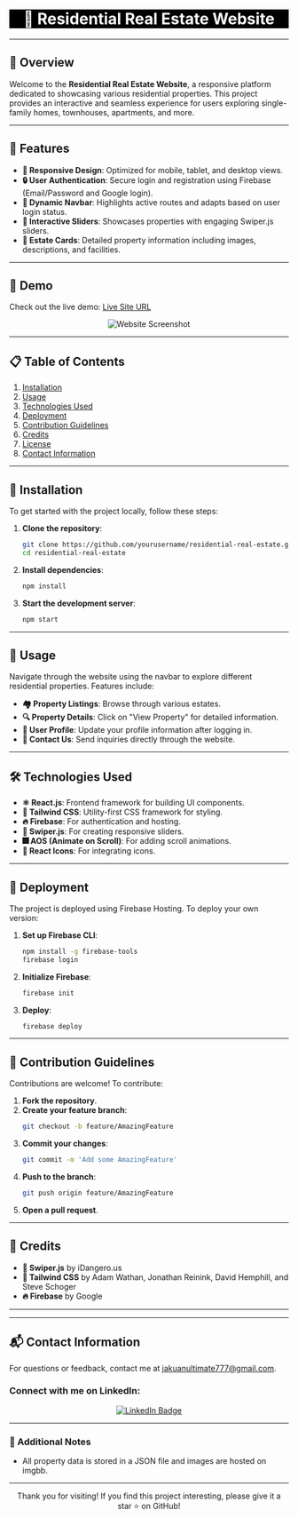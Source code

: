 <h1 align="center" style="color: white; background-color: black;">🏡 Residential Real Estate Website</h1>



---

## 🌟 Overview
Welcome to the **Residential Real Estate Website**, a responsive platform dedicated to showcasing various residential properties. This project provides an interactive and seamless experience for users exploring single-family homes, townhouses, apartments, and more.

---

## 🚀 Features
- **🔄 Responsive Design**: Optimized for mobile, tablet, and desktop views.
- **🔒 User Authentication**: Secure login and registration using Firebase (Email/Password and Google login).
- **📍 Dynamic Navbar**: Highlights active routes and adapts based on user login status.
- **🎨 Interactive Sliders**: Showcases properties with engaging Swiper.js sliders.
- **🏡 Estate Cards**: Detailed property information including images, descriptions, and facilities.

---

## 🎥 Demo
Check out the live demo: [Live Site URL](https://castle-9db52.web.app/)

<p align="center">
  <img src="https://i.ibb.co/D52fTSD/First.jpg" alt="Website Screenshot">
</p>

---

## 📋 Table of Contents
1. [Installation](#-installation)
2. [Usage](#-usage)
3. [Technologies Used](#-technologies-used)
4. [Deployment](#-deployment)
5. [Contribution Guidelines](#-contribution-guidelines)
6. [Credits](#-credits)
7. [License](#-license)
8. [Contact Information](#-contact-information)

---

## 🔧 Installation
To get started with the project locally, follow these steps:

1. **Clone the repository**:
    ```sh
    git clone https://github.com/yourusername/residential-real-estate.git
    cd residential-real-estate
    ```

2. **Install dependencies**:
    ```sh
    npm install
    ```

3. **Start the development server**:
    ```sh
    npm start
    ```

---

## 📖 Usage
Navigate through the website using the navbar to explore different residential properties. Features include:
- **🏘️ Property Listings**: Browse through various estates.
- **🔍 Property Details**: Click on "View Property" for detailed information.
- **👤 User Profile**: Update your profile information after logging in.
- **📧 Contact Us**: Send inquiries directly through the website.

---

## 🛠️ Technologies Used
- **⚛️ React.js**: Frontend framework for building UI components.
- **🎨 Tailwind CSS**: Utility-first CSS framework for styling.
- **🔥 Firebase**: For authentication and hosting.
- **📜 Swiper.js**: For creating responsive sliders.
- **🎆 AOS (Animate on Scroll)**: For adding scroll animations.
- **🔗 React Icons**: For integrating icons.

---

## 🚀 Deployment
The project is deployed using Firebase Hosting. To deploy your own version:
1. **Set up Firebase CLI**:
    ```sh
    npm install -g firebase-tools
    firebase login
    ```

2. **Initialize Firebase**:
    ```sh
    firebase init
    ```

3. **Deploy**:
    ```sh
    firebase deploy
    ```

---

## 🤝 Contribution Guidelines
Contributions are welcome! To contribute:
1. **Fork the repository**.
2. **Create your feature branch**:
    ```sh
    git checkout -b feature/AmazingFeature
    ```
3. **Commit your changes**:
    ```sh
    git commit -m 'Add some AmazingFeature'
    ```
4. **Push to the branch**:
    ```sh
    git push origin feature/AmazingFeature
    ```
5. **Open a pull request**.

---

## 🙌 Credits
- **🔗 Swiper.js** by iDangero.us
- **🎨 Tailwind CSS** by Adam Wathan, Jonathan Reinink, David Hemphill, and Steve Schoger
- **🔥 Firebase** by Google

---

---

## 📬 Contact Information
For questions or feedback, contact me at [jakuanultimate777@gmail.com](mailto:jakuanultimate777@gmail.com).

### Connect with me on LinkedIn:
<p align="center">
  <a href="https://www.linkedin.com/in/jakuan-ahmed">
    <img src="https://img.shields.io/badge/LinkedIn-0A66C2?style=for-the-badge&logo=linkedin&logoColor=white" alt="LinkedIn Badge">
  </a>
</p>

---

### 🌟 Additional Notes
- All property data is stored in a JSON file and images are hosted on imgbb.

---

<p align="center">
  Thank you for visiting! If you find this project interesting, please give it a star ⭐️ on GitHub!
</p>
